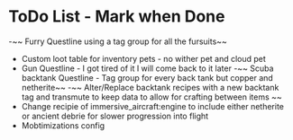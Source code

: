 # ToDo List - Mark when Done
-~~ Furry Questline using a tag group for all the fursuits~~
- Custom loot table for inventory pets - no wither pet and cloud pet
- Gun Questline - I got tired of it I will come back to it later
-~~ Scuba backtank Questline - Tag group for every back tank but copper and netherite~~
-~~ Alter/Replace backtank recipes with a new backtank tag and transmute to keep data to allow for crafting between items ~~
- Change recipie of immersive_aircraft:engine to include either netherite or ancient debrie for slower progression into flight
- Mobtimizations config